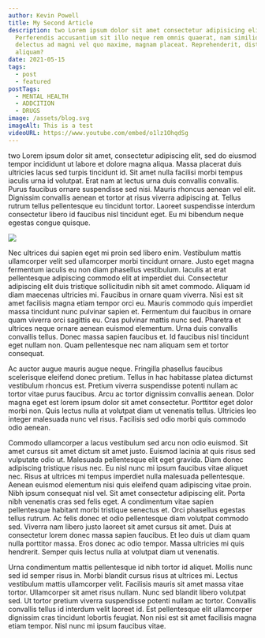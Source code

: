 ```yaml
---
author: Kevin Powell
title: My Second Article
description: two Lorem ipsum dolor sit amet consectetur adipisicing elit.
  Perferendis accusantium sit illo neque rem omnis quaerat, nam similique vitae
  delectus ad magni vel quo maxime, magnam placeat. Reprehenderit, distinctio
  aliquam?
date: 2021-05-15
tags:
  - post
  - featured
postTags:
  - MENTAL HEALTH
  - ADDCITION
  - DRUGS
image: /assets/blog.svg
imageAlt: This is a test
videoURL: https://www.youtube.com/embed/o1lz1OhqdSg
---
```

two Lorem ipsum dolor sit amet, consectetur adipiscing elit, sed do eiusmod tempor incididunt ut labore et dolore magna aliqua. Massa placerat duis ultricies lacus sed turpis tincidunt id. Sit amet nulla facilisi morbi tempus iaculis urna id volutpat. Erat nam at lectus urna duis convallis convallis. Purus faucibus ornare suspendisse sed nisi. Mauris rhoncus aenean vel elit. Dignissim convallis aenean et tortor at risus viverra adipiscing at. Tellus rutrum tellus pellentesque eu tincidunt tortor. Laoreet suspendisse interdum consectetur libero id faucibus nisl tincidunt eget. Eu mi bibendum neque egestas congue quisque.

![](/assets/minion.jpg)

Nec ultrices dui sapien eget mi proin sed libero enim. Vestibulum mattis ullamcorper velit sed ullamcorper morbi tincidunt ornare. Justo eget magna fermentum iaculis eu non diam phasellus vestibulum. Iaculis at erat pellentesque adipiscing commodo elit at imperdiet dui. Consectetur adipiscing elit duis tristique sollicitudin nibh sit amet commodo. Aliquam id diam maecenas ultricies mi. Faucibus in ornare quam viverra. Nisi est sit amet facilisis magna etiam tempor orci eu. Mauris commodo quis imperdiet massa tincidunt nunc pulvinar sapien et. Fermentum dui faucibus in ornare quam viverra orci sagittis eu. Cras pulvinar mattis nunc sed. Pharetra et ultrices neque ornare aenean euismod elementum. Urna duis convallis convallis tellus. Donec massa sapien faucibus et. Id faucibus nisl tincidunt eget nullam non. Quam pellentesque nec nam aliquam sem et tortor consequat.

Ac auctor augue mauris augue neque. Fringilla phasellus faucibus scelerisque eleifend donec pretium. Tellus in hac habitasse platea dictumst vestibulum rhoncus est. Pretium viverra suspendisse potenti nullam ac tortor vitae purus faucibus. Arcu ac tortor dignissim convallis aenean. Dolor magna eget est lorem ipsum dolor sit amet consectetur. Porttitor eget dolor morbi non. Quis lectus nulla at volutpat diam ut venenatis tellus. Ultricies leo integer malesuada nunc vel risus. Facilisis sed odio morbi quis commodo odio aenean.

Commodo ullamcorper a lacus vestibulum sed arcu non odio euismod. Sit amet cursus sit amet dictum sit amet justo. Euismod lacinia at quis risus sed vulputate odio ut. Malesuada pellentesque elit eget gravida. Diam donec adipiscing tristique risus nec. Eu nisl nunc mi ipsum faucibus vitae aliquet nec. Risus at ultrices mi tempus imperdiet nulla malesuada pellentesque. Aenean euismod elementum nisi quis eleifend quam adipiscing vitae proin. Nibh ipsum consequat nisl vel. Sit amet consectetur adipiscing elit. Porta nibh venenatis cras sed felis eget. A condimentum vitae sapien pellentesque habitant morbi tristique senectus et. Orci phasellus egestas tellus rutrum. Ac felis donec et odio pellentesque diam volutpat commodo sed. Viverra nam libero justo laoreet sit amet cursus sit amet. Duis at consectetur lorem donec massa sapien faucibus. Et leo duis ut diam quam nulla porttitor massa. Eros donec ac odio tempor. Massa ultricies mi quis hendrerit. Semper quis lectus nulla at volutpat diam ut venenatis.

Urna condimentum mattis pellentesque id nibh tortor id aliquet. Mollis nunc sed id semper risus in. Morbi blandit cursus risus at ultrices mi. Lectus vestibulum mattis ullamcorper velit. Facilisis mauris sit amet massa vitae tortor. Ullamcorper sit amet risus nullam. Nunc sed blandit libero volutpat sed. Ut tortor pretium viverra suspendisse potenti nullam ac tortor. Convallis convallis tellus id interdum velit laoreet id. Est pellentesque elit ullamcorper dignissim cras tincidunt lobortis feugiat. Non nisi est sit amet facilisis magna etiam tempor. Nisl nunc mi ipsum faucibus vitae.